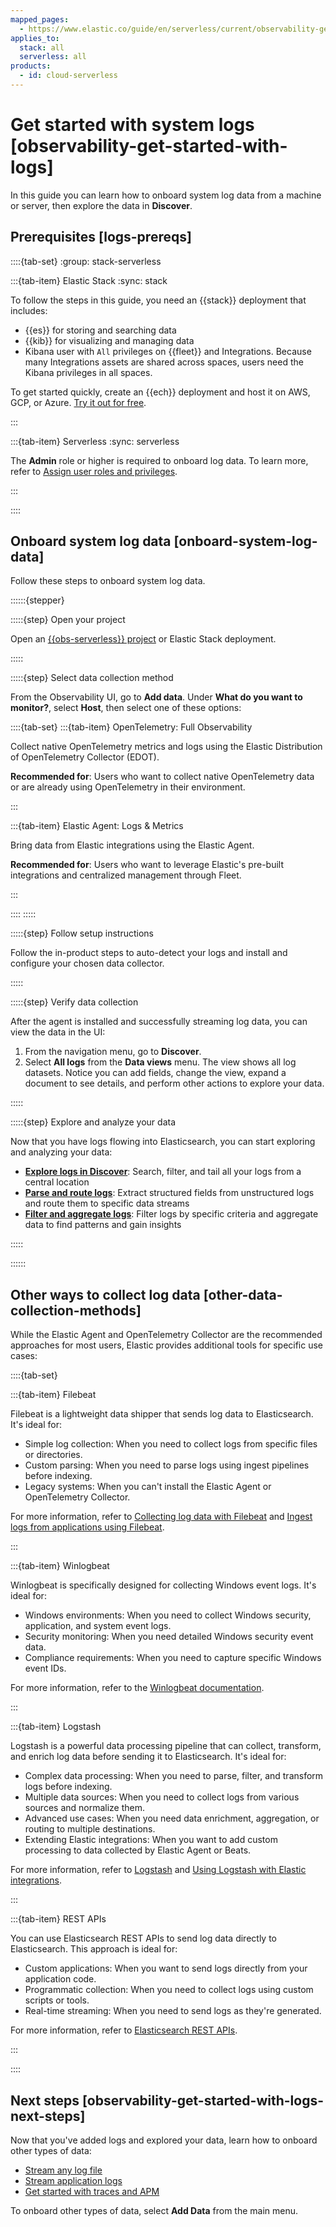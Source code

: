 ```yaml
---
mapped_pages:
  - https://www.elastic.co/guide/en/serverless/current/observability-get-started-with-logs.html
applies_to:
  stack: all
  serverless: all
products:
  - id: cloud-serverless
---
```


# Get started with system logs [observability-get-started-with-logs]

In this guide you can learn how to onboard system log data from a machine or server, then explore the data in **Discover**.

## Prerequisites [logs-prereqs]

::::{tab-set}
:group: stack-serverless

:::{tab-item} Elastic Stack
:sync: stack

To follow the steps in this guide, you need an {{stack}} deployment that includes:

* {{es}} for storing and searching data
* {{kib}} for visualizing and managing data
* Kibana user with `All` privileges on {{fleet}} and Integrations. Because many Integrations assets are shared across spaces, users need the Kibana privileges in all spaces.

To get started quickly, create an {{ech}} deployment and host it on AWS, GCP, or Azure. [Try it out for free](https://cloud.elastic.co/registration?page=docs&placement=docs-body).

:::

:::{tab-item} Serverless
:sync: serverless

The **Admin** role or higher is required to onboard log data. To learn more, refer to [Assign user roles and privileges](/deploy-manage/users-roles/cloud-organization/manage-users.md#general-assign-user-roles).

:::

::::

## Onboard system log data [onboard-system-log-data]

Follow these steps to onboard system log data.

::::::{stepper}

:::::{step} Open your project

Open an [{{obs-serverless}} project](/solutions/observability/get-started.md) or Elastic Stack deployment.

:::::

:::::{step} Select data collection method

From the Observability UI, go to **Add data**. Under **What do you want to monitor?**, select **Host**, then select one of these options:

::::{tab-set}
:::{tab-item} OpenTelemetry: Full Observability

Collect native OpenTelemetry metrics and logs using the Elastic Distribution of OpenTelemetry Collector (EDOT).

**Recommended for**: Users who want to collect native OpenTelemetry data or are already using OpenTelemetry in their environment.

:::

:::{tab-item} Elastic Agent: Logs & Metrics

Bring data from Elastic integrations using the Elastic Agent.

**Recommended for**: Users who want to leverage Elastic's pre-built integrations and centralized management through Fleet.

:::

::::
:::::

:::::{step} Follow setup instructions

Follow the in-product steps to auto-detect your logs and install and configure your chosen data collector.

:::::

:::::{step} Verify data collection

After the agent is installed and successfully streaming log data, you can view the data in the UI:

1. From the navigation menu, go to **Discover**.
2. Select **All logs** from the **Data views** menu. The view shows all log datasets. Notice you can add fields, change the view, expand a document to see details, and perform other actions to explore your data.

:::::

:::::{step} Explore and analyze your data

Now that you have logs flowing into Elasticsearch, you can start exploring and analyzing your data:

* **[Explore logs in Discover](/solutions/observability/logs/explore-logs.md)**: Search, filter, and tail all your logs from a central location
* **[Parse and route logs](/solutions/observability/logs/parse-route-logs.md)**: Extract structured fields from unstructured logs and route them to specific data streams
* **[Filter and aggregate logs](/solutions/observability/logs/filter-aggregate-logs.md)**: Filter logs by specific criteria and aggregate data to find patterns and gain insights

:::::

::::::

## Other ways to collect log data [other-data-collection-methods]

While the Elastic Agent and OpenTelemetry Collector are the recommended approaches for most users, Elastic provides additional tools for specific use cases:

::::{tab-set}

:::{tab-item} Filebeat

Filebeat is a lightweight data shipper that sends log data to Elasticsearch. It's ideal for:

* Simple log collection: When you need to collect logs from specific files or directories.
* Custom parsing: When you need to parse logs using ingest pipelines before indexing.
* Legacy systems: When you can't install the Elastic Agent or OpenTelemetry Collector.

For more information, refer to [Collecting log data with Filebeat](/deploy-manage/monitor/stack-monitoring/collecting-log-data-with-filebeat.md) and [Ingest logs from applications using Filebeat](/solutions/observability/logs/plaintext-application-logs.md).

:::

:::{tab-item} Winlogbeat

Winlogbeat is specifically designed for collecting Windows event logs. It's ideal for:

* Windows environments: When you need to collect Windows security, application, and system event logs.
* Security monitoring: When you need detailed Windows security event data.
* Compliance requirements: When you need to capture specific Windows event IDs.

For more information, refer to the [Winlogbeat documentation](beats://reference/winlogbeat/index.md).

:::

:::{tab-item} Logstash

Logstash is a powerful data processing pipeline that can collect, transform, and enrich log data before sending it to Elasticsearch. It's ideal for:

* Complex data processing: When you need to parse, filter, and transform logs before indexing.
* Multiple data sources: When you need to collect logs from various sources and normalize them.
* Advanced use cases: When you need data enrichment, aggregation, or routing to multiple destinations.
* Extending Elastic integrations: When you want to add custom processing to data collected by Elastic Agent or Beats.

For more information, refer to [Logstash](logstash://reference/index.md) and [Using Logstash with Elastic integrations](logstash://reference/using-logstash-with-elastic-integrations.md).

:::

:::{tab-item} REST APIs

You can use Elasticsearch REST APIs to send log data directly to Elasticsearch. This approach is ideal for:

* Custom applications: When you want to send logs directly from your application code.
* Programmatic collection: When you need to collect logs using custom scripts or tools.
* Real-time streaming: When you need to send logs as they're generated.

For more information, refer to [Elasticsearch REST APIs](elasticsearch://reference/elasticsearch/rest-apis/index.md).

:::

::::

## Next steps [observability-get-started-with-logs-next-steps]

Now that you've added logs and explored your data, learn how to onboard other types of data:

* [Stream any log file](stream-any-log-file.md)
* [Stream application logs](stream-application-logs.md)
* [Get started with traces and APM](/solutions/observability/apm/get-started.md)

To onboard other types of data, select **Add Data** from the main menu.
